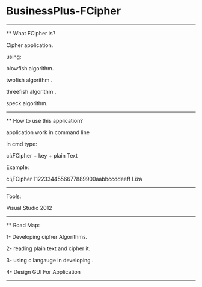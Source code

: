 # BusinessPlus-FCipher
_________________________
** What FCipher is? 

Cipher application.

using:

blowfish algorithm.

twofish algorithm .

threefish algorithm .

speck algorithm.

_____________________________________
** How to use this application?

application work in command line 

in cmd type:

c:\FCipher + key + plain Text

Example:

c:\FCipher 11223344556677889900aabbccddeeff Liza
________________________________________________

Tools:

Visual Studio 2012

________________________________________
** Road Map:

1- Developing cipher Algorithms.

2- reading plain text and cipher it.

3- using c langauge in developing .

4- Design GUI For Application
_________________________________________
